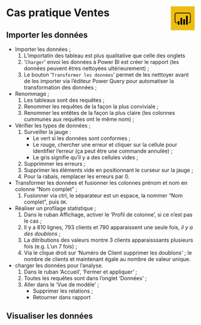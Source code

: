 # **Cas pratique Ventes** <a href="../"><img align="right" src="../assets/powerBi.png" alt="Power BI" height="64px"></a>
## Importer les données
* Importer les données ;
    1. L’importatin des tableau est plus qualitative que celle des onglets
    2. ’`Charger`’ envoi les données à Power BI est créer le rapport (les données peuvent êtres nettoyées ultérieurement) ;
    3. Le bouton ’`Transformer les données`’ permet de les netttoyer avant de les importer via l’éditeur Power Query pour automatiser la transformation des données ;
* Renommage ;
    1. Les tableaux sont des requêtes ;
    2. Renommer les requêtes de la façon la plus conviviale ;
    3. Renommer les entêtes de la façon la plus claire (les colonnes cummunes aux requêtes ont le même nom) ;
* Vérifier les types de données ;
    1. Surveiller la jauge :
        * Le vert si les données sont conformes ;
        * Le rouge, chercher une erreur et cliquer sur la cellule pour identifier l’erreur (ça peut être une commande annulée) ;
        * Le gris signifie qu’il y a des cellules vides ;
    2. Supprimmer les erreurs ;
    3. Supprimer les éléments vide en positionnant le curseur sur la jauge ;
    4. Pour la rabais, remplacer les erreurs par 0.
* Transformer les données et fusionner les colonnes prénom et nom en colonne “Nom complet” ;
    1. Fusionner via <bd>ctrl</kbd>, le séparateur est un espace, la nommer “Nom complet”, puis `OK`.
* Réaliser un profilage statistique ;
    1. Dans le ruban Affichage, activer le ‘Profil de colonne’, si ce n’est pas le cas ;
    2. Il y a 810 lignes, 793 clients et 790 apparaissent une seule fois, _il y a des doublons_ ;
    3. La ditributions des valeurs montre 3 clients apparaisssants plusieurs fois (e.g. L’un 7 fois) ;
    4. Via le clique droit sur ‘Numéro de Client supprimer les doublons’ ; le nombre de clients et maintenant égale au nombre de valeur unique.
* charger les données pour l’analyse.
    1. Dans le ruban ‘Accueil’, ‘Fermer et appliquer’ ;
    2. Toutes les requêtes sont dans l’onglet ‘Données’ ;
    3. Aller dans le ‘Vue de modèle’ ;
        * Supprimer les relations ;
        * Retourner dans rapport
## **Visualiser les données**